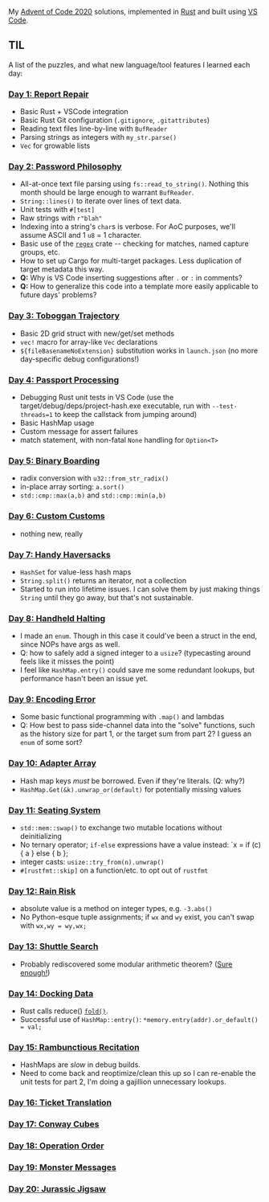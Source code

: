 My [Advent of Code 2020](https://adventofcode.com/2020) solutions, implemented in
[Rust](https://www.rust-lang.org/) and built using [VS Code](https://code.visualstudio.com/).

## TIL

A list of the puzzles, and what new language/tool features I learned each day:

### [Day 1: Report Repair](https://adventofcode.com/2020/day/1)
- Basic Rust + VSCode integration
- Basic Rust Git configuration (`.gitignore`, `.gitattributes`)
- Reading text files line-by-line with `BufReader`
- Parsing strings as integers with `my_str.parse()`
- `Vec` for growable lists

### [Day 2: Password Philosophy](https://adventofcode.com/2020/day/2)
- All-at-once text file parsing using `fs::read_to_string()`. Nothing this month should be large enough to warrant `BufReader`.
- `String::lines()` to iterate over lines of text data.
- Unit tests with `#[test]`
- Raw strings with `r"blah"`
- Indexing into a string's `char`s is verbose. For AoC purposes, we'll assume ASCII and 1 `u8` = 1 character.
- Basic use of the [`regex`](https://docs.rs/regex) crate -- checking for matches, named capture groups, etc.
- How to set up Cargo for multi-target packages. Less duplication of target metadata this way.
- **Q:** Why is VS Code inserting suggestions after `.` or `:` in comments?
- **Q:** How to generalize this code into a template more easily applicable to future days' problems?

### [Day 3: Toboggan Trajectory](https://adventofcode.com/2020/day/3)
- Basic 2D grid struct with new/get/set methods
- `vec!` macro for array-like `Vec` declarations
- `${fileBasenameNoExtension}` substitution works in `launch.json` (no more day-specific debug configurations!)

### [Day 4: Passport Processing](https://adventofcode.com/2020/day/4)
- Debugging Rust unit tests in VS Code (use the target/debug/deps/project-hash.exe executable, run with `--test-threads=1` to keep the callstack from jumping around)
- Basic HashMap usage
- Custom message for assert failures
- match statement, with non-fatal `None` handling for `Option<T>`

### [Day 5: Binary Boarding](https://adventofcode.com/2020/day/5)
- radix conversion with `u32::from_str_radix()`
- in-place array sorting: `a.sort()`
- `std::cmp::max(a,b)` and `std::cmp::min(a,b)`

### [Day 6: Custom Customs](https://adventofcode.com/2020/day/6)
- nothing new, really

### [Day 7: Handy Haversacks](https://adventofcode.com/2020/day/7)
- `HashSet` for value-less hash maps
- `String.split()` returns an iterator, not a collection
- Started to run into lifetime issues. I can solve them by just making things `String` until they go away, but that's not sustainable.

### [Day 8: Handheld Halting](https://adventofcode.com/2020/day/8)
- I made an `enum`. Though in this case it could've been a struct in the end, since NOPs have args as well.
- Q: how to safely add a signed integer to a `usize`? (typecasting around feels like it misses the point)
- I feel like `HashMap.entry()` could save me some redundant lookups, but performance hasn't been an issue yet.

### [Day 9: Encoding Error](https://adventofcode.com/2020/day/9)
- Some basic functional programming with `.map()` and lambdas
- Q: How best to pass side-channel data into the "solve" functions, such as the history size for part 1, or the target sum from part 2? I guess an `enum` of some sort?

### [Day 10: Adapter Array](https://adventofcode.com/2020/day/10)
- Hash map keys _must_ be borrowed. Even if they're literals. (Q: why?)
- `HashMap.Get(&k).unwrap_or(default)` for potentially missing values

### [Day 11: Seating System](https://adventofcode.com/2020/day/11)
- `std::mem::swap()` to exchange two mutable locations without deinitializing
- No ternary operator; `if-else` expressions have a value instead: `x = if (c) { a } else { b };
- integer casts: `usize::try_from(n).unwrap()`
- `#[rustfmt::skip]` on a function/etc. to opt out of `rustfmt`

### [Day 12: Rain Risk](https://adventofcode.com/2020/day/12)
- absolute value is a method on integer types, e.g. `-3.abs()`
- No Python-esque tuple assignments; if `wx` and `wy` exist, you can't swap with `wx,wy = wy,wx;`

### [Day 13: Shuttle Search](https://adventofcode.com/2020/day/13)
- Probably rediscovered some modular arithmetic theorem? ([Sure enough!](https://en.wikipedia.org/wiki/Chinese_remainder_theorem))

### [Day 14: Docking Data](https://adventofcode.com/2020/day14)
- Rust calls reduce() [`fold()`](https://doc.rust-lang.org/std/iter/trait.Iterator.html#method.fold).
- Successful use of `HashMap::entry()`: `*memory.entry(addr).or_default() = val;`

### [Day 15: Rambunctious Recitation](https://adventofcode.com/2020/day15)
- HashMaps are _slow_ in debug builds.
- Need to come back and reoptimize/clean this up so I can re-enable the unit tests for part 2, I'm doing a gajillion unnecessary lookups.

### [Day 16: Ticket Translation](https://adventofcode.com/2020/day16)

### [Day 17: Conway Cubes](https://adventofcode.com/2020/day17)

### [Day 18: Operation Order](https://adventofcode.com/2020/day18)

### [Day 19: Monster Messages](https://adventofcode.com/2020/day19)

### [Day 20: Jurassic Jigsaw](https://adventofcode.com/2020/day/20)
